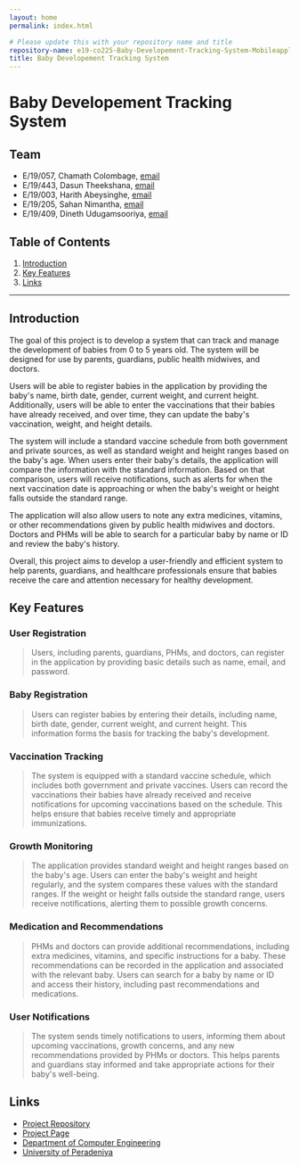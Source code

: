 ```yaml
---
layout: home
permalink: index.html

# Please update this with your repository name and title
repository-name: e19-co225-Baby-Developement-Tracking-System-Mobileapplication
title: Baby Developement Tracking System
---
```


[comment]: # "This is the standard layout for the project, but you can clean this and use your own template"

# Baby Developement Tracking System

<!-- 
---

This is a sample image, to show how to add images to your page. To learn more options, please refer [this](https://projects.ce.pdn.ac.lk/docs/faq/how-to-add-an-image/)

![Sample Image](./images/sample.png)
 -->

## Team
-  E/19/057, Chamath Colombage, [email](mailto:e19057@eng.pdn.ac.lk)
-  E/19/443, Dasun Theekshana, [email](mailto:e19443@eng.pdn.ac.lk)
-  E/19/003, Harith Abeysinghe, [email](mailto:e19003@eng.pdn.ac.lk)
-  E/19/205, Sahan Nimantha, [email](mailto:e19205@eng.pdn.ac.lk)
-  E/19/409, Dineth Udugamsooriya, [email](mailto:e19409@eng.pdn.ac.lk)


## Table of Contents
1. [Introduction](#introduction)
2. [Key Features](#key-features)
3. [Links](#links)

---

## Introduction

The goal of this project is to develop a system that can track and manage the development of babies from 0 to 5 years old. The system will be designed for use by parents, guardians, public health midwives, and doctors.

Users will be able to register babies in the application by providing the baby's name, birth date, gender, current weight, and current height. Additionally, users will be able to enter the vaccinations that their babies have already received, and over time, they can update the baby's vaccination, weight, and height details.

The system will include a standard vaccine schedule from both government and private sources, as well as standard weight and height ranges based on the baby's age. When users enter their baby's details, the application will compare the information with the standard information. Based on that comparison, users will receive notifications, such as alerts for when the next vaccination date is approaching or when the baby's weight or height falls outside the standard range.

The application will also allow users to note any extra medicines, vitamins, or other recommendations given by public health midwives and doctors. Doctors and PHMs will be able to search for a particular baby by name or ID and review the baby's history.

Overall, this project aims to develop a user-friendly and efficient system to help parents, guardians, and healthcare professionals ensure that babies receive the care and attention necessary for healthy development.

## Key Features

### User Registration
> Users, including parents, guardians, PHMs, and doctors, can register in the application by providing basic details such as name, email, and password.

### Baby Registration
> Users can register babies by entering their details, including name, birth date, gender, current weight, and current height. This information forms the basis for tracking the baby's development.

### Vaccination Tracking
> The system is equipped with a standard vaccine schedule, which includes both government and private vaccines. Users can record the vaccinations their babies have already received and receive notifications for upcoming vaccinations based on the schedule. This helps ensure that babies receive timely and appropriate immunizations.

### Growth Monitoring
> The application provides standard weight and height ranges based on the baby's age. Users can enter the baby's weight and height regularly, and the system compares these values with the standard ranges. If the weight or height falls outside the standard range, users receive notifications, alerting them to possible growth concerns.

### Medication and Recommendations
> PHMs and doctors can provide additional recommendations, including extra medicines, vitamins, and specific instructions for a baby. These recommendations can be recorded in the application and associated with the relevant baby. Users can search for a baby by name or ID and access their history, including past recommendations and medications.

### User Notifications
> The system sends timely notifications to users, informing them about upcoming vaccinations, growth concerns, and any new recommendations provided by PHMs or doctors. This helps parents and guardians stay informed and take appropriate actions for their baby's well-being.

## Links

- [Project Repository](https://github.com/cepdnaclk/e19-co225-Baby-Developement-Tracking-System-Mobileapplication)
- [Project Page](https://cepdnaclk.github.io/e19-co225-Baby-Developement-Tracking-System-Mobileapplication/)
- [Department of Computer Engineering](http://www.ce.pdn.ac.lk/)
- [University of Peradeniya](https://eng.pdn.ac.lk/)


[//]: # (Please refer this to learn more about Markdown syntax)
[//]: # (https://github.com/adam-p/markdown-here/wiki/Markdown-Cheatsheet)
